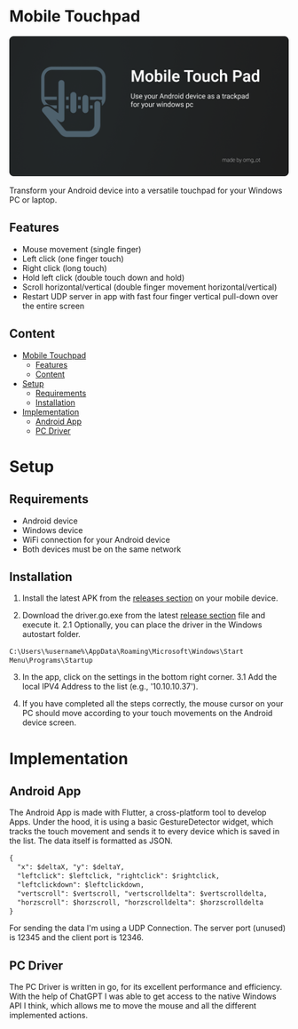 # Mobile Touchpad

![Project Banner](https://github.com/RolandDaum/MobileTouchPad/blob/main/docs/mbtp_banner.png?raw=true)

Transform your Android device into a versatile touchpad for your Windows PC or laptop.

## Features
- Mouse movement (single finger)
- Left click (one finger touch)
- Right click (long touch)
- Hold left click (double touch down and hold)
- Scroll horizontal/vertical (double finger movement horizontal/vertical)
- Restart UDP server in app with fast four finger vertical pull-down over the entire screen

## Content
- [Mobile Touchpad](#mobile-touchpad)
  - [Features](#features)
  - [Content](#content)
- [Setup](#setup)
  - [Requirements](#requirements)
  - [Installation](#installation)
- [Implementation](#implementation)
  - [Android App](#android-app)
  - [PC Driver](#pc-driver)

# Setup

## Requirements
- Android device
- Windows device
- WiFi connection for your Android device
- Both devices must be on the same network

## Installation
1. Install the latest APK from the [releases section](https://github.com/RolandDaum/MobileTouchPad/releases/tag/v1.0.0) on your mobile device.

2. Download the driver.go.exe from the latest [release section](https://github.com/RolandDaum/MobileTouchPad/releases/tag/v1.0.0) file and execute it.
2.1 Optionally, you can place the driver in the Windows autostart folder.
```
C:\Users\%username%\AppData\Roaming\Microsoft\Windows\Start Menu\Programs\Startup
```

3. In the app, click on the settings in the bottom right corner.
3.1 Add the local IPV4 Address to the list (e.g., '10.10.10.37').

4. If you have completed all the steps correctly, the mouse cursor on your PC should move according to your touch movements on the Android device screen.

# Implementation
## Android App
The Android App is made with Flutter, a cross-platform tool to develop Apps. Under the hood, it is using a basic GestureDetector widget, which tracks the touch movement and sends it to every device which is saved in the list. The data itself is formatted as JSON.
```
{
  "x": $deltaX, "y": $deltaY, 
  "leftclick": $leftclick, "rightclick": $rightclick, 
  "leftclickdown": $leftclickdown, 
  "vertscroll": $vertscroll, "vertscrolldelta": $vertscrolldelta, 
  "horzscroll": $horzscroll, "horzscrolldelta": $horzscrolldelta
}
```
For sending the data I'm using a UDP Connection. The server port (unused) is 12345 and the client port is 12346.
## PC Driver
The PC Driver is written in go, for its excellent performance and efficiency. With the help of ChatGPT I was able to get access to the native Windows API I think, which allows me to move the mouse and all the different implemented actions.
